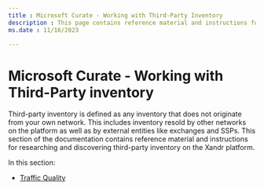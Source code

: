 ```yaml
---
title : Microsoft Curate - Working with Third-Party Inventory
description : This page contains reference material and instructions for researching and discovering third-party inventory on the Xandr platform.
ms.date : 11/16/2023

---
```



# Microsoft Curate - Working with Third-Party inventory

Third-party inventory is defined as any inventory that does not
originate from your own network. This includes inventory resold by other
networks on the platform as well as by external entities like exchanges
and SSPs. This section of the documentation contains reference material
and instructions for researching and discovering third-party inventory
on the Xandr platform.

In this section:

- [Traffic Quality](traffic-quality.md)
